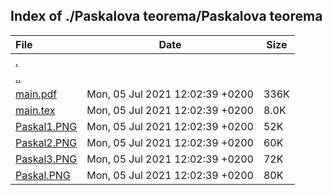 ## Index of ./Paskalova teorema/Paskalova teorema

File | Date | Size
:--- | --- | ---
[.](.) | |
[..](..) | |
[main.pdf](main.pdf) | Mon, 05 Jul 2021 12:02:39 +0200 | 336K
[main.tex](main.tex) | Mon, 05 Jul 2021 12:02:39 +0200 | 8.0K
[Paskal1.PNG](Paskal1.PNG) | Mon, 05 Jul 2021 12:02:39 +0200 | 52K
[Paskal2.PNG](Paskal2.PNG) | Mon, 05 Jul 2021 12:02:39 +0200 | 60K
[Paskal3.PNG](Paskal3.PNG) | Mon, 05 Jul 2021 12:02:39 +0200 | 72K
[Paskal.PNG](Paskal.PNG) | Mon, 05 Jul 2021 12:02:39 +0200 | 80K
